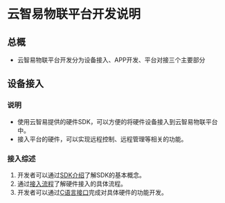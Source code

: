 # 云智易物联平台开发说明


## 总概

* 云智易物联平台开发分为设备接入、APP开发、平台对接三个主要部分

## 设备接入

### 说明

* 使用云智易提供的硬件SDK，可以方便的将硬件设备接入到云智易物联平台中。
* 接入平台的硬件，可以实现远程控制、远程管理等相关的功能。

### 接入综述

1. 开发者可以通过[SDK介绍](xlink-sdk/设备端开发文档/1.XlinkSDK规范/1.SDK介绍.md)了解SDK的基本概念。
2. 通过[接入流程](xlink-sdk/设备端开发文档/1.XlinkSDK规范/2.接入流程.md)了解硬件接入的具体流程。
3. 开发者可以通过[C语言接口](xlink-sdk/设备端开发文档/1.XlinkSDK规范/3.C语言接口.md)完成对具体硬件的功能开发。